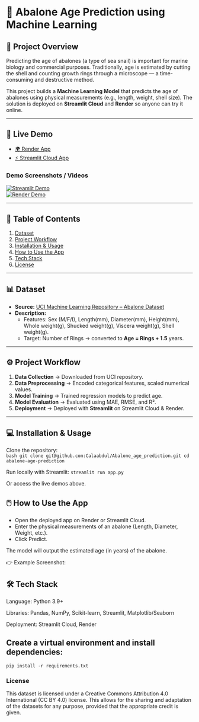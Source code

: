# 🐚 Abalone Age Prediction using Machine Learning  

## 📌 Project Overview  
Predicting the age of abalones (a type of sea snail) is important for marine biology and commercial purposes. Traditionally, age is estimated by cutting the shell and counting growth rings through a microscope — a time-consuming and destructive method.  

This project builds a **Machine Learning Model** that predicts the age of abalones using physical measurements (e.g., length, weight, shell size). The solution is deployed on **Streamlit Cloud** and **Render** so anyone can try it online.

---

## 🚀 Live Demo  

- [🌍 Render App](https://abalone-age-predictor-z867.onrender.com)  
- [⚡ Streamlit Cloud App](https://supervisedml--abalone-dw7ulskbtiedqoqgtppg44.streamlit.app/)  

### Demo Screenshots / Videos  
[![Streamlit Demo](images/streamlit_demo.png)](YOUR_STREAMLIT_LINK)  
[![Render Demo](images/render_demo.png)](YOUR_RENDER_LINK)  

---

## 📂 Table of Contents  
1. [Dataset](#-dataset)  
2. [Project Workflow](#-project-workflow)  
3. [Installation & Usage](#-installation--usage)  
4. [How to Use the App](#-how-to-use-the-app)   
5. [Tech Stack](#-tech-stack)    
6. [License](#-license)  

---

## 📊 Dataset  
- **Source:** [UCI Machine Learning Repository – Abalone Dataset](https://archive.ics.uci.edu/ml/datasets/abalone)  
- **Description:**  
  - Features: Sex (M/F/I), Length(mm), Diameter(mm), Height(mm), Whole weight(g), Shucked weight(g), Viscera weight(g), Shell weight(g).  
  - Target: Number of Rings → converted to **Age = Rings + 1.5** years.  

---

## ⚙️ Project Workflow  
1. **Data Collection** → Downloaded from UCI repository.  
2. **Data Preprocessing** → Encoded categorical features, scaled numerical values.  
3. **Model Training** → Trained regression models to predict age.  
4. **Model Evaluation** → Evaluated using MAE, RMSE, and R².  
5. **Deployment** → Deployed with **Streamlit** on Streamlit Cloud & Render.  

---

## 💻 Installation & Usage  

Clone the repository:  
`bash
git clone git@github.com:Calaabdul/Abalone_age_prediction.git
cd abalone-age-prediction`

Run locally with Streamlit:
`streamlit run app.py`

Or access the live demos above.

## 🖱️ How to Use the App

- Open the deployed app on Render or Streamlit Cloud.
- Enter the physical measurements of an abalone (Length, Diameter, Weight, etc.).
- Click Predict.

The model will output the estimated age (in years) of the abalone.

👉 Example Screenshot:


## 🛠 Tech Stack

Language: Python 3.9+

Libraries: Pandas, NumPy, Scikit-learn, Streamlit, Matplotlib/Seaborn

Deployment: Streamlit Cloud, Render


## Create a virtual environment and install dependencies:
`pip install -r requirements.txt`


### License
This dataset is licensed under a Creative Commons Attribution 4.0 International (CC BY 4.0) license.
This allows for the sharing and adaptation of the datasets for any purpose, provided that the appropriate credit is given.
